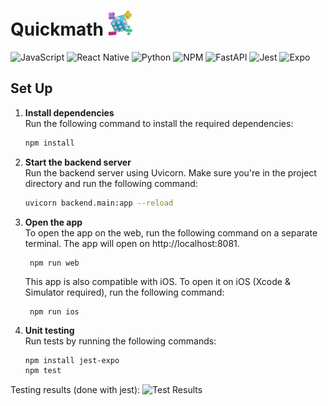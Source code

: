 # Quickmath <img src="assets/logo.png" height="40" />

![JavaScript](https://img.shields.io/badge/JavaScript-%23F7DF1E?style=flat&logo=javascript&logoColor=black)
![React Native](https://img.shields.io/badge/React%20Native-%2300B0FF?style=flat&logo=react-native&logoColor=white)
![Python](https://img.shields.io/badge/Python-%233776AB?style=flat&logo=python&logoColor=white)
![NPM](https://img.shields.io/badge/NPM-%23CB3837?style=flat&logo=npm&logoColor=white)
![FastAPI](https://img.shields.io/badge/FastAPI-%23000000?style=flat&logo=fastapi&logoColor=white)
![Jest](https://img.shields.io/badge/Jest-%23C21325?style=flat&logo=jest&logoColor=white)
![Expo](https://img.shields.io/badge/Expo-%23000000?style=flat&logo=expo&logoColor=white)

## Set Up

1. **Install dependencies**  
Run the following command to install the required dependencies:

   ```bash
   npm install

2. **Start the backend server**   
Run the backend server using Uvicorn. Make sure you're in the project directory and run the following       command:

   ```bash
   uvicorn backend.main:app --reload

3. **Open the app**   
   To open the app on the web, run the following command on a separate terminal. The app will open on http://localhost:8081.
   
        npm run web
   This app is also compatible with iOS. To open it on iOS (Xcode & Simulator required), run the following       command:
   
        npm run ios

4. **Unit testing**   
Run tests by running the following commands:

   ```bash
   npm install jest-expo
   npm test

Testing results (done with jest):
![Test Results](test-results.png)
